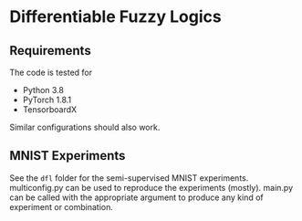 # Differentiable Fuzzy Logics

## Requirements
The code is tested for
* Python 3.8
* PyTorch 1.8.1
* TensorboardX

Similar configurations should also work.

## MNIST Experiments
See the `dfl` folder for the semi-supervised MNIST experiments. 
multiconfig.py can be used to reproduce the experiments (mostly). main.py can be called with the appropriate argument to produce any kind of experiment or combination.
